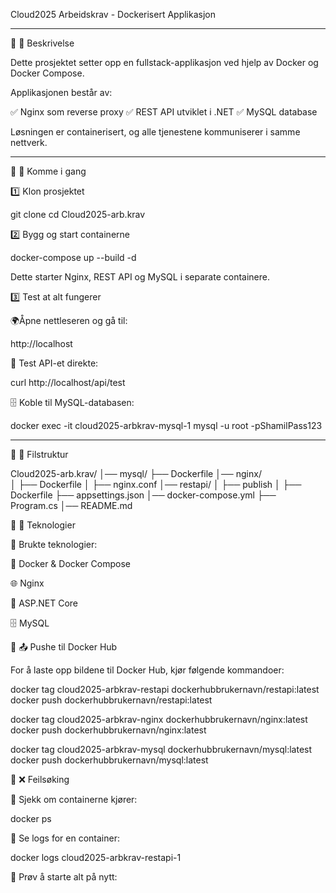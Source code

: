 Cloud2025 Arbeidskrav - Dockerisert Applikasjon

---

🔵 📌 Beskrivelse

Dette prosjektet setter opp en fullstack-applikasjon ved hjelp av Docker og Docker Compose.

Applikasjonen består av:

✅ Nginx som reverse proxy
✅ REST API utviklet i .NET
✅ MySQL database

Løsningen er containerisert, og alle tjenestene kommuniserer i samme nettverk.

---

🔵 🚀 Komme i gang

1️⃣ Klon prosjektet

git clone <repository-url>
cd Cloud2025-arb.krav

2️⃣ Bygg og start containerne

docker-compose up --build -d

Dette starter Nginx, REST API og MySQL i separate containere.

3️⃣ Test at alt fungerer

🌍Åpne nettleseren og gå til:

http://localhost

🔹 Test API-et direkte:

curl http://localhost/api/test

🗄 Koble til MySQL-databasen:

docker exec -it cloud2025-arbkrav-mysql-1 mysql -u root -pShamilPass123

---

🔵 📂 Filstruktur

Cloud2025-arb.krav/
│── mysql/
├── Dockerfile
│── nginx/  
│ ├── Dockerfile
│ ├── nginx.conf
│── restapi/
│ ├── publish
│ ├── Dockerfile
├── appsettings.json
│── docker-compose.yml
├── Program.cs
│── README.md

🔵 🔧 Teknologier

🚀 Brukte teknologier:

🐳 Docker & Docker Compose

🌐 Nginx

🔧 ASP.NET Core

🗄 MySQL

🔵 📤 Pushe til Docker Hub

For å laste opp bildene til Docker Hub, kjør følgende kommandoer:

docker tag cloud2025-arbkrav-restapi dockerhubbrukernavn/restapi:latest
docker push dockerhubbrukernavn/restapi:latest

docker tag cloud2025-arbkrav-nginx dockerhubbrukernavn/nginx:latest
docker push dockerhubbrukernavn/nginx:latest

docker tag cloud2025-arbkrav-mysql dockerhubbrukernavn/mysql:latest
docker push dockerhubbrukernavn/mysql:latest

🔵 ❌ Feilsøking

📌 Sjekk om containerne kjører:

docker ps

📌 Se logs for en container:

docker logs cloud2025-arbkrav-restapi-1

📌 Prøv å starte alt på nytt:

